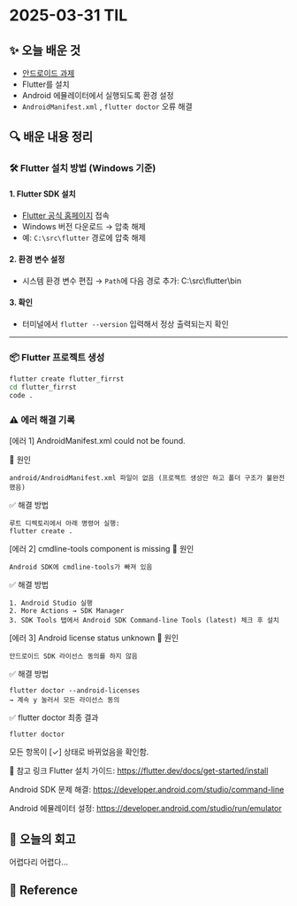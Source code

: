 # 2025-03-31 TIL

## ✨ 오늘 배운 것
- [안드로이드 과제](../../Assignment/flutterTest.md)
- Flutter를 설치
- Android 에뮬레이터에서 실행되도록 환경 설정
- `AndroidManifest.xml` , `flutter doctor`   오류 해결

## 🔍 배운 내용 정리
### 🛠️ Flutter 설치 방법 (Windows 기준)
#### 1. Flutter SDK 설치
- [Flutter 공식 홈페이지](https://flutter.dev/docs/get-started/install/windows) 접속
- Windows 버전 다운로드 → 압축 해제
- 예: `C:\src\flutter` 경로에 압축 해제
#### 2. 환경 변수 설정
- 시스템 환경 변수 편집 → `Path`에 다음 경로 추가: C:\src\flutter\bin
#### 3. 확인
- 터미널에서 `flutter --version` 입력해서 정상 출력되는지 확인
---

### 📦 Flutter 프로젝트 생성
```bash
flutter create flutter_firrst
cd flutter_firrst
code .
```
### ⚠️ 에러 해결 기록
[에러 1] AndroidManifest.xml could not be found.

📌 원인
```
android/AndroidManifest.xml 파일이 없음 (프로젝트 생성만 하고 폴더 구조가 불완전했음)
```
✅ 해결 방법
```
루트 디렉토리에서 아래 명령어 실행:
flutter create .
```
[에러 2] cmdline-tools component is missing
📌 원인
```
Android SDK에 cmdline-tools가 빠져 있음
```
✅ 해결 방법
```
1. Android Studio 실행
2. More Actions → SDK Manager
3. SDK Tools 탭에서 Android SDK Command-line Tools (latest) 체크 후 설치
```
[에러 3] Android license status unknown
📌 원인
```
안드로이드 SDK 라이선스 동의를 하지 않음
```
✅ 해결 방법
```
flutter doctor --android-licenses
→ 계속 y 눌러서 모든 라이선스 동의
```

✅ flutter doctor 최종 결과
```
flutter doctor
```
모든 항목이 [✓] 상태로 바뀌었음을 확인함.

📌 참고 링크
Flutter 설치 가이드: https://flutter.dev/docs/get-started/install

Android SDK 문제 해결: https://developer.android.com/studio/command-line

Android 에뮬레이터 설정: https://developer.android.com/studio/run/emulator

## 🤔 오늘의 회고
어렵다리 어렵다...

## 📍 **Reference**